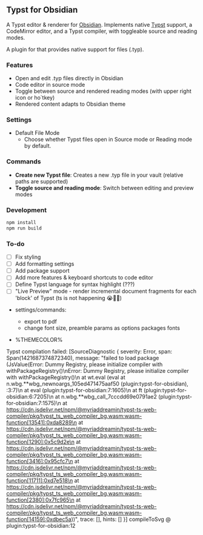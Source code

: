 ## Typst for Obsidian

A Typst editor & renderer for [Obsidian](https://obsidian.md). Implements native [Typst](https://typst.app) support, a CodeMirror editor, and a Typst compiler, with toggleable source and reading modes.

A plugin for that provides native support for files (.typ).

### Features

- Open and edit .typ files directly in Obsidian
- Code editor in source mode
- Toggle between source and rendered reading modes (with upper right icon or ho`tkey)
- Rendered content adapts to Obsidian theme

### Settings

- Default File Mode
  - Choose whether Typst files open in Source mode or Reading mode by default.

### Commands

- **Create new Typst file**: Creates a new .typ file in your vault (relative paths are supported)
- **Toggle source and reading mode**: Switch between editing and preview modes

### Development

```bash
npm install
npm run build
```

### To-do

- [ ] Fix styling
- [ ] Add formatting settings
- [ ] Add package support
- [ ] Add more features & keyboard shortcuts to code editor
- [ ] Define Typst language for syntax highlight (???)
- [ ] "Live Preview" mode - render incremental document fragments for each 'block' of Typst (ts is not happening 😭🙏🥀)

- settings/commands:

  - export to pdf
  - change font size, preamble params as options
    packages
    fonts

- %THEMECOLOR%

Typst compilation failed: [SourceDiagnostic { severity: Error, span: Span(1421687374872340), message: "failed to load package (JsValue(Error: Dummy Registry, please initialize compiler with withPackageRegistry()\nError: Dummy Registry, please initialize compiler with withPackageRegistry()\n at wt.eval (eval at n.wbg.**wbg_newnoargs_105ed471475aaf50 (plugin:typst-for-obsidian), <anonymous>:3:7)\n at eval (plugin:typst-for-obsidian:7:1605)\n at ft (plugin:typst-for-obsidian:6:7205)\n at n.wbg.**wbg_call_7cccdd69e0791ae2 (plugin:typst-for-obsidian:7:1575)\n at https://cdn.jsdelivr.net/npm/@myriaddreamin/typst-ts-web-compiler/pkg/typst_ts_web_compiler_bg.wasm:wasm-function[13541]:0xda8289\n at https://cdn.jsdelivr.net/npm/@myriaddreamin/typst-ts-web-compiler/pkg/typst_ts_web_compiler_bg.wasm:wasm-function[1290]:0x5c9d2e\n at https://cdn.jsdelivr.net/npm/@myriaddreamin/typst-ts-web-compiler/pkg/typst_ts_web_compiler_bg.wasm:wasm-function[3416]:0x95cfc7\n at https://cdn.jsdelivr.net/npm/@myriaddreamin/typst-ts-web-compiler/pkg/typst_ts_web_compiler_bg.wasm:wasm-function[11711]:0xd7e518\n at https://cdn.jsdelivr.net/npm/@myriaddreamin/typst-ts-web-compiler/pkg/typst_ts_web_compiler_bg.wasm:wasm-function[2380]:0x7fc965\n at https://cdn.jsdelivr.net/npm/@myriaddreamin/typst-ts-web-compiler/pkg/typst_ts_web_compiler_bg.wasm:wasm-function[14159]:0xdbec5a))", trace: [], hints: [] }]
compileToSvg @ plugin:typst-for-obsidian:12

